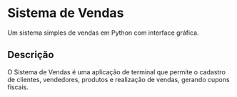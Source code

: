 # Sistema de Vendas

Um sistema simples de vendas em Python com interface gráfica.

## Descrição

O Sistema de Vendas é uma aplicação de terminal que permite o cadastro de clientes, vendedores, produtos e realização de vendas, gerando cupons fiscais.
